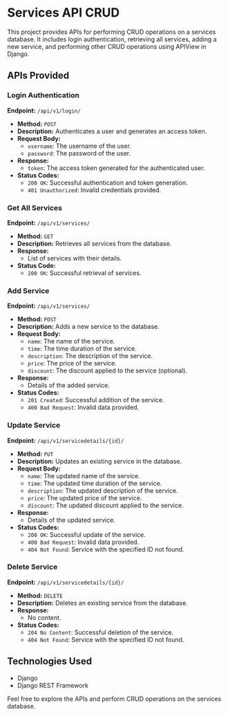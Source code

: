 # Services API CRUD

This project provides APIs for performing CRUD operations on a services database. It includes login authentication, retrieving all services, adding a new service, and performing other CRUD operations using APIView in Django.

## APIs Provided

### Login Authentication

**Endpoint:** `/api/v1/login/`

- **Method:** `POST`
- **Description:** Authenticates a user and generates an access token.
- **Request Body:**
  - `username`: The username of the user.
  - `password`: The password of the user.
- **Response:**
  - `token`: The access token generated for the authenticated user.
- **Status Codes:**
  - `200 OK`: Successful authentication and token generation.
  - `401 Unauthorized`: Invalid credentials provided.

### Get All Services

**Endpoint:** `/api/v1/services/`

- **Method:** `GET`
- **Description:** Retrieves all services from the database.
- **Response:**
  - List of services with their details.
- **Status Code:**
  - `200 OK`: Successful retrieval of services.

### Add Service

**Endpoint:** `/api/v1/services/`

- **Method:** `POST`
- **Description:** Adds a new service to the database.
- **Request Body:**
  - `name`: The name of the service.
  - `time`: The time duration of the service.
  - `description`: The description of the service.
  - `price`: The price of the service.
  - `discount`: The discount applied to the service (optional).
- **Response:**
  - Details of the added service.
- **Status Codes:**
  - `201 Created`: Successful addition of the service.
  - `400 Bad Request`: Invalid data provided.

### Update Service

**Endpoint:** `/api/v1/servicedetails/{id}/`

- **Method:** `PUT`
- **Description:** Updates an existing service in the database.
- **Request Body:**
  - `name`: The updated name of the service.
  - `time`: The updated time duration of the service.
  - `description`: The updated description of the service.
  - `price`: The updated price of the service.
  - `discount`: The updated discount applied to the service.
- **Response:**
  - Details of the updated service.
- **Status Codes:**
  - `200 OK`: Successful update of the service.
  - `400 Bad Request`: Invalid data provided.
  - `404 Not Found`: Service with the specified ID not found.

### Delete Service

**Endpoint:** `/api/v1/servicedetails/{id}/`

- **Method:** `DELETE`
- **Description:** Deletes an existing service from the database.
- **Response:**
  - No content.
- **Status Codes:**
  - `204 No Content`: Successful deletion of the service.
  - `404 Not Found`: Service with the specified ID not found.

## Technologies Used

- Django
- Django REST Framework

Feel free to explore the APIs and perform CRUD operations on the services database.

